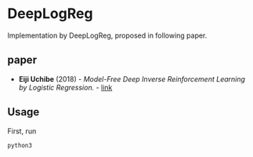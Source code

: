 # DeepLogReg


Implementation by DeepLogReg, proposed in following paper.

## paper
* **Eiji Uchibe** (2018) - *Model-Free Deep Inverse Reinforcement Learning by Logistic Regression.* - [link](https://link.springer.com/article/10.1007/s11063-017-9702-7)
## Usage
First, run
```
python3 
```
